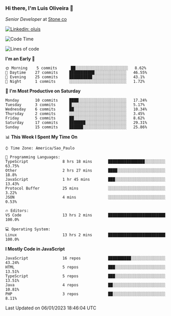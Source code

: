### Hi there, I'm Luis Oliveira 👋
*Senior Developer* at [Stone co](https://www.stone.com.br)  

[![Linkedin: oluis](https://img.shields.io/badge/-ooluis-blue?style=flat-square&logo=Linkedin&logoColor=white&link=https://www.linkedin.com/in/ooluis)](https://www.linkedin.com/in/ooluis/)

<!--START_SECTION:waka-->
![Code Time](http://img.shields.io/badge/Code%20Time-2%2C734%20hrs%206%20mins-blue)

![Lines of code](https://img.shields.io/badge/From%20Hello%20World%20I%27ve%20Written-240%20Thousand%20lines%20of%20code-blue)

**I'm an Early 🐤** 

```text
🌞 Morning    5 commits      ██░░░░░░░░░░░░░░░░░░░░░░░   8.62% 
🌆 Daytime    27 commits     ███████████░░░░░░░░░░░░░░   46.55% 
🌃 Evening    25 commits     ██████████░░░░░░░░░░░░░░░   43.1% 
🌙 Night      1 commits      ░░░░░░░░░░░░░░░░░░░░░░░░░   1.72%

```
📅 **I'm Most Productive on Saturday** 

```text
Monday       10 commits     ████░░░░░░░░░░░░░░░░░░░░░   17.24% 
Tuesday      3 commits      █░░░░░░░░░░░░░░░░░░░░░░░░   5.17% 
Wednesday    6 commits      ██░░░░░░░░░░░░░░░░░░░░░░░   10.34% 
Thursday     2 commits      ░░░░░░░░░░░░░░░░░░░░░░░░░   3.45% 
Friday       5 commits      ██░░░░░░░░░░░░░░░░░░░░░░░   8.62% 
Saturday     17 commits     ███████░░░░░░░░░░░░░░░░░░   29.31% 
Sunday       15 commits     ██████░░░░░░░░░░░░░░░░░░░   25.86%

```


📊 **This Week I Spent My Time On** 

```text
⌚︎ Time Zone: America/Sao_Paulo

💬 Programming Languages: 
TypeScript               8 hrs 18 mins       ████████████████░░░░░░░░░   63.75% 
Other                    2 hrs 27 mins       ████░░░░░░░░░░░░░░░░░░░░░   18.8% 
JavaScript               1 hr 45 mins        ███░░░░░░░░░░░░░░░░░░░░░░   13.43% 
Protocol Buffer          25 mins             ░░░░░░░░░░░░░░░░░░░░░░░░░   3.22% 
JSON                     4 mins              ░░░░░░░░░░░░░░░░░░░░░░░░░   0.53%

🔥 Editors: 
VS Code                  13 hrs 2 mins       █████████████████████████   100.0%

💻 Operating System: 
Linux                    13 hrs 2 mins       █████████████████████████   100.0%

```

**I Mostly Code in JavaScript** 

```text
JavaScript               16 repos            ██████████░░░░░░░░░░░░░░░   43.24% 
HTML                     5 repos             ███░░░░░░░░░░░░░░░░░░░░░░   13.51% 
TypeScript               5 repos             ███░░░░░░░░░░░░░░░░░░░░░░   13.51% 
Java                     4 repos             ██░░░░░░░░░░░░░░░░░░░░░░░   10.81% 
PHP                      3 repos             ██░░░░░░░░░░░░░░░░░░░░░░░   8.11%

```



 Last Updated on 06/01/2023 18:46:04 UTC
<!--END_SECTION:waka-->
